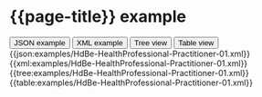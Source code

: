 # {{page-title}} example

<div>
  <div class="tab">
     <button class="tablinks active" onclick="openTab(event, 'JSON example')">JSON example</button>
     <button class="tablinks" onclick="openTab(event, 'XML example')">XML example</button>
     <button class="tablinks" onclick="openTab(event, 'Tree view')">Tree view</button>
     <button class="tablinks" onclick="openTab(event, 'Table view')">Table view</button>   
  </div>

  <div id="JSON example" class="tabcontent" style="display:block">
      {{json:examples/HdBe-HealthProfessional-Practitioner-01.xml}}
  </div>
  <div id="XML example" class="tabcontent">
      {{xml:examples/HdBe-HealthProfessional-Practitioner-01.xml}}
  </div>
  <div id="Tree view" class="tabcontent">
      {{tree:examples/HdBe-HealthProfessional-Practitioner-01.xml}}
  </div>
  <div id="Table view" class="tabcontent">
      {{table:examples/HdBe-HealthProfessional-Practitioner-01.xml}}
  </div>

</div>
